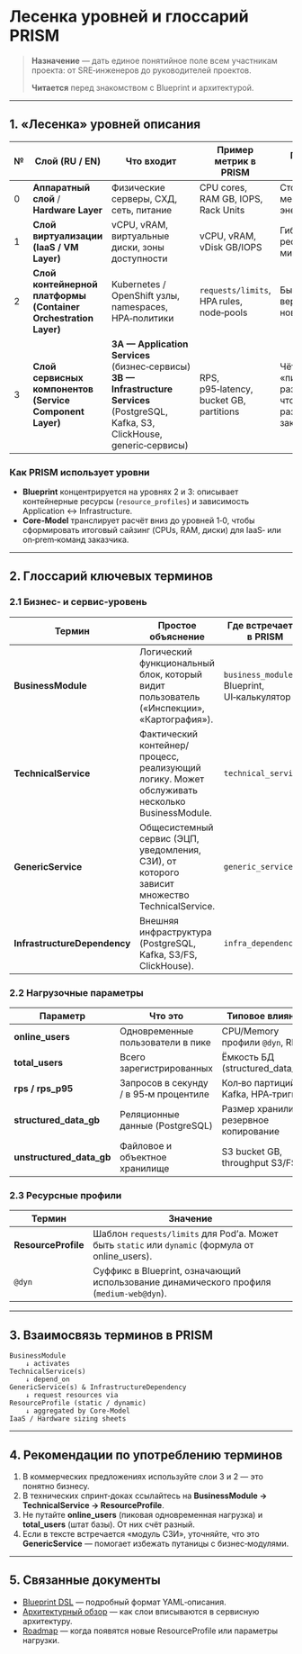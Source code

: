 # Лесенка уровней и глоссарий PRISM

> **Назначение** — дать единое понятийное поле всем участникам проекта: от SRE‑инженеров до руководителей проектов.
>
> **Читается** перед знакомством с Blueprint и архитектурой.

---

## 1. «Лесенка» уровней описания

| № | Слой (RU / EN)                                                  | Что входит                                                                                                                              | Пример метрик в PRISM                    | Почему важно бизнесу                                                          |
| - | --------------------------------------------------------------- | --------------------------------------------------------------------------------------------------------------------------------------- | ---------------------------------------- | ----------------------------------------------------------------------------- |
| 0 | **Аппаратный слой** / **Hardware Layer**                        | Физические серверы, СХД, сеть, питание                                                                                                  | CPU cores, RAM GB, IOPS, Rack Units      | Стоимость CAPEX, место в ДЦ, энергопотребление                                |
| 1 | **Слой виртуализации (IaaS / VM Layer)**                        | vCPU, vRAM, виртуальные диски, зоны доступности                                                                                         | vCPU, vRAM, vDisk GB/IOPS                | Гибкая аренда ресурсов, миграция в облако                                     |
| 2 | **Слой контейнерной платформы (Container Orchestration Layer)** | Kubernetes / OpenShift узлы, namespaces, HPA‑политики                                                                                   | `requests/limits`, HPA rules, node‑pools | Быстрый выпуск версий без закупки нового железа                               |
| 3 | **Слой сервисных компонентов (Service Component Layer)**        | **3A — Application Services** (бизнес‑сервисы)<br>**3B — Infrastructure Services** (PostgreSQL, Kafka, S3, ClickHouse, generic‑сервисы) | RPS, p95‑latency, bucket GB, partitions  | Чётко видно, что «пишут разработчики» и что «покупает/разворачивает» заказчик |

### Как PRISM использует уровни

- **Blueprint** концентрируется на уровнях 2 и 3: описывает контейнерные ресурсы (`resource_profiles`) и зависимость Application ↔ Infrastructure.
- **Core‑Model** транслирует расчёт вниз до уровней 1‑0, чтобы сформировать итоговый сайзинг (CPUs, RAM, диски) для IaaS‑ или on‑prem‑команд заказчика.

---

## 2. Глоссарий ключевых терминов

### 2.1 Бизнес‑ и сервис‑уровень

| Термин                       | Простое объяснение                                                                             | Где встречается в PRISM                        |
| ---------------------------- | ---------------------------------------------------------------------------------------------- | ---------------------------------------------- |
| **BusinessModule**           | Логический функциональный блок, который видит пользователь («Инспекции», «Картография»).       | `business_modules` в Blueprint, UI‑калькулятор |
| **TechnicalService**         | Фактический контейнер/процесс, реализующий логику. Может обслуживать несколько BusinessModule. | `technical_services`                           |
| **GenericService**           | Общесистемный сервис (ЭЦП, уведомления, СЗИ), от которого зависит множество TechnicalService.  | `generic_services`                             |
| **InfrastructureDependency** | Внешняя инфраструктура (PostgreSQL, Kafka, S3/FS, ClickHouse).                                 | `infra_dependencies`                           |

### 2.2 Нагрузочные параметры

| Параметр                   | Что это                                | Типовое влияние                         |
| -------------------------- | -------------------------------------- | --------------------------------------- |
| **online\_users**          | Одновременные пользователи в пике      | CPU/Memory профили `@dyn`, RPS          |
| **total\_users**           | Всего зарегистрированных               | Ёмкость БД (structured\_data\_gb)       |
| **rps / rps\_p95**         | Запросов в секунду / в 95‑м процентиле | Кол‑во партиций Kafka, HPA‑триггер      |
| **structured\_data\_gb**   | Реляционные данные (PostgreSQL)        | Размер хранилища, резервное копирование |
| **unstructured\_data\_gb** | Файловое и объектное хранилище         | S3 bucket GB, throughput S3/FS          |

### 2.3 Ресурсные профили

| Термин              | Значение                                                                                          |
| ------------------- | ------------------------------------------------------------------------------------------------- |
| **ResourceProfile** | Шаблон `requests/limits` для Pod’а. Может быть `static` или `dynamic` (формула от online\_users). |
| `@dyn`              | Суффикс в Blueprint, означающий использование динамического профиля (`medium-web@dyn`).           |

---

## 3. Взаимосвязь терминов в PRISM

```
BusinessModule
    ↓ activates
TechnicalService(s)
    ↓ depend_on
GenericService(s) & InfrastructureDependency
    ↓ request resources via
ResourceProfile (static / dynamic)
    ↓ aggregated by Core‑Model
IaaS / Hardware sizing sheets
```

---

## 4. Рекомендации по употреблению терминов

1. В коммерческих предложениях используйте слои 3 и 2 — это понятно бизнесу.
2. В технических спринт‑доках ссылайтесь на **BusinessModule → TechnicalService → ResourceProfile**.
3. Не путайте **online\_users** (пиковая одновременная нагрузка) и **total\_users** (штат базы). От них счёт разный.
4. Если в тексте встречается «модуль СЗИ», уточняйте, что это **GenericService** — помогает избежать путаницы с бизнес‑модулями.

---

## 5. Связанные документы

- [Blueprint DSL](blueprint_dsl.md) — подробный формат YAML‑описания.
- [Архитектурный обзор](architecture_overview.md) — как слои вписываются в сервисную архитектуру.
- [Roadmap](roadmap.md) — когда появятся новые ResourceProfile или параметры нагрузки.

